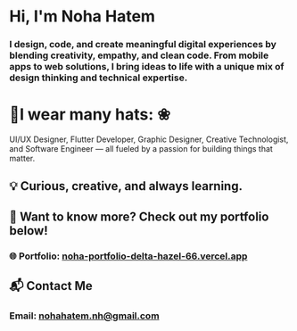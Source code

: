 # Hi, I'm Noha Hatem

### I design, code, and create meaningful digital experiences by blending creativity, empathy, and clean code. From mobile apps to web solutions, I bring ideas to life with a unique mix of design thinking and technical expertise.

# 👒I wear many hats: ❀

UI/UX Designer, Flutter Developer, Graphic Designer, Creative Technologist, and Software Engineer — all fueled by a passion for building things that matter.

## 💡 Curious, creative, and always learning.

## 📌 Want to know more? Check out my portfolio below!

### 🌐 Portfolio: [noha-portfolio-delta-hazel-66.vercel.app](https://noha-portfolio-delta-hazel-66.vercel.app/)

## 📬 Contact Me

### Email: nohahatem.nh@gmail.com
